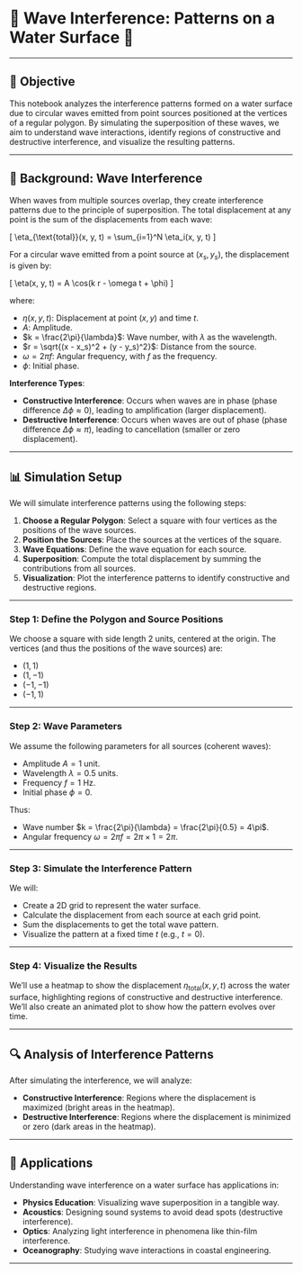 # 🌊 Wave Interference: Patterns on a Water Surface 🌊

---

## 🎯 Objective
This notebook analyzes the interference patterns formed on a water surface due to circular waves emitted from point sources positioned at the vertices of a regular polygon. By simulating the superposition of these waves, we aim to understand wave interactions, identify regions of constructive and destructive interference, and visualize the resulting patterns.

---

## 📜 Background: Wave Interference
When waves from multiple sources overlap, they create interference patterns due to the principle of superposition. The total displacement at any point is the sum of the displacements from each wave:

\[
\eta_{\text{total}}(x, y, t) = \sum_{i=1}^N \eta_i(x, y, t)
\]

For a circular wave emitted from a point source at $(x_s, y_s)$, the displacement is given by:

\[
\eta(x, y, t) = A \cos(k r - \omega t + \phi)
\]

where:
- $\eta(x, y, t)$: Displacement at point $(x, y)$ and time $t$.
- $A$: Amplitude.
- $k = \frac{2\pi}{\lambda}$: Wave number, with $\lambda$ as the wavelength.
- $r = \sqrt{(x - x_s)^2 + (y - y_s)^2}$: Distance from the source.
- $\omega = 2\pi f$: Angular frequency, with $f$ as the frequency.
- $\phi$: Initial phase.

**Interference Types**:
- **Constructive Interference**: Occurs when waves are in phase (phase difference $\Delta\phi \approx 0$), leading to amplification (larger displacement).
- **Destructive Interference**: Occurs when waves are out of phase (phase difference $\Delta\phi \approx \pi$), leading to cancellation (smaller or zero displacement).

---

## 📊 Simulation Setup
We will simulate interference patterns using the following steps:
1. **Choose a Regular Polygon**: Select a square with four vertices as the positions of the wave sources.
2. **Position the Sources**: Place the sources at the vertices of the square.
3. **Wave Equations**: Define the wave equation for each source.
4. **Superposition**: Compute the total displacement by summing the contributions from all sources.
5. **Visualization**: Plot the interference patterns to identify constructive and destructive regions.

---

### Step 1: Define the Polygon and Source Positions
We choose a square with side length 2 units, centered at the origin. The vertices (and thus the positions of the wave sources) are:
- $(1, 1)$
- $(1, -1)$
- $(-1, -1)$
- $(-1, 1)$

---

### Step 2: Wave Parameters
We assume the following parameters for all sources (coherent waves):
- Amplitude $A = 1$ unit.
- Wavelength $\lambda = 0.5$ units.
- Frequency $f = 1$ Hz.
- Initial phase $\phi = 0$.

Thus:
- Wave number $k = \frac{2\pi}{\lambda} = \frac{2\pi}{0.5} = 4\pi$.
- Angular frequency $\omega = 2\pi f = 2\pi \times 1 = 2\pi$.

---

### Step 3: Simulate the Interference Pattern
We will:
- Create a 2D grid to represent the water surface.
- Calculate the displacement from each source at each grid point.
- Sum the displacements to get the total wave pattern.
- Visualize the pattern at a fixed time $t$ (e.g., $t = 0$).

---

### Step 4: Visualize the Results
We’ll use a heatmap to show the displacement $\eta_{\text{total}}(x, y, t)$ across the water surface, highlighting regions of constructive and destructive interference. We’ll also create an animated plot to show how the pattern evolves over time.

---

## 🔍 Analysis of Interference Patterns
After simulating the interference, we will analyze:
- **Constructive Interference**: Regions where the displacement is maximized (bright areas in the heatmap).
- **Destructive Interference**: Regions where the displacement is minimized or zero (dark areas in the heatmap).

---

## 🌟 Applications
Understanding wave interference on a water surface has applications in:
- **Physics Education**: Visualizing wave superposition in a tangible way.
- **Acoustics**: Designing sound systems to avoid dead spots (destructive interference).
- **Optics**: Analyzing light interference in phenomena like thin-film interference.
- **Oceanography**: Studying wave interactions in coastal engineering.

---
